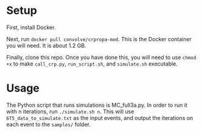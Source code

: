 # Setup
First, install Docker.

Next, run `docker pull convolve/crpropa-mod`. This is the Docker container you will need.
It is about 1.2 GB.

Finally, clone this repo. Once you have done this, you will need to use `chmod +x` to make 
`call_crp.py`, `run_script.sh`, and `simulate.sh` executable.

# Usage
The Python script that runs simulations is MC_full3a.py. In order to run it with n iterations,
run `./simulate.sh n`. This will use `6T5_data_to_simulate.txt` as the input events, and output the iterations on each 
event to the `samples/` folder.